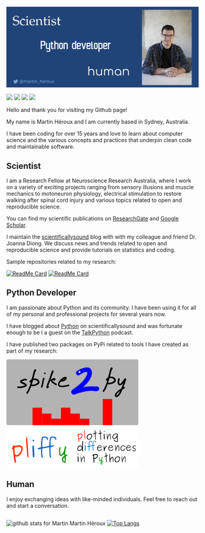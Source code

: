 [![Header](https://raw.githubusercontent.com/MartinHeroux/MartinHeroux/main/img/header.png?token=AC4RI3CBLXKGK262CZOLCZK7Q3DES "Header")](https://martinheroux.com)

![](https://img.shields.io/badge/OS-Linux-informational?style=flat&logo=linux&logoColor=white&color=2b6abc)
![](https://img.shields.io/badge/Code-Python-informational?style=flat&logo=python&logoColor=white&color=2b6abc)
![](https://img.shields.io/badge/Shell-Bash-informational?style=flat&logo=gnu-bash&logoColor=white&color=2b6abc)
![](https://img.shields.io/badge/Editor-IntelliJ_IDEA-informational?style=flat&logo=intellij-idea&logoColor=white&color=2b6abc)

Hello and thank you for visiting my Github page!

My name is Martin Héroux and I am currently based in Sydney, Australia. 

I have been coding for over 15 years and love to learn about computer science and the various concepts and practices that underpin clean code and maintainable software. 


## Scientist

I am a Research Fellow at Neuroscience Research Australia, where I work on a variety of exciting projects ranging from sensory illusions and muscle mechanics to motoneuron physiology, electrical stimulation to restore walking after spinal cord injury and various topics related to open and reproducible science. 

You can find my scientific publications on [ResearchGate](https://www.researchgate.net/profile/Martin_Heroux) and [Google Scholar](https://scholar.google.com.au/citations?user=rW2rVqMAAAAJ&hl=en).

I maintain the [scientificallysound](https://scientificallysound.org/) blog with with my colleague and friend Dr. Joanna Diong. We discuss news and trends related to open and reproducible science and provide tutorials on statistics and coding.

Sample repositories related to my research:

[![ReadMe Card](https://github-readme-stats.vercel.app/api/pin/?username=MartinHeroux&repo=J_Physiol_grasp_illusion_2017)](https://github.com/MartinHeroux/J_Physiol_grasp_illusion_2017) 
[![ReadMe Card](https://github-readme-stats.vercel.app/api/pin/?username=MartinHeroux&repo=Rana_et_al_2020_EBR)](https://github.com/MartinHeroux/Rana_et_al_2020_EBR) 

## Python Developer

I am passionate about Python and its community. I have been using it for all of my personal and professional projects for several years now.

I have blogged about [Python](https://scientificallysound.org/category/tutorials/python/) on scientificallysound and was fortunate enough to be I a guest on the [TalkPython](https://talkpython.fm/episodes/show/252/what-scientific-computing-can-learn-from-cs) podcast.

I have published two packages on PyPi related to tools I have created as part of my research:

[![Header](https://raw.githubusercontent.com/MartinHeroux/MartinHeroux/main/img/spike2py.png?token=AC4RI3FJBOUFZMCGRGYUSRS7Q3O7E "spike2")](https://pypi.org/project/spike2py/)
[![Header](https://raw.githubusercontent.com/MartinHeroux/MartinHeroux/main/img/pliffy.png?token=AC4RI3AGVTOQUSUCU5SAQBS7Q3OXY "pliffy")](https://pypi.org/project/pliffy/)

## Human

I enjoy exchanging ideas with like-minded individuals. Feel free to reach out and start a conversation.

## 

![github stats for Martin Martin Héroux](https://github-readme-stats.vercel.app/api?username=MartinHeroux&show_icons=true&theme=default)
[![Top Langs](https://github-readme-stats.vercel.app/api/top-langs/?username=MartinHeroux)](https://github.com/anuraghazra/MartinHeroux)
